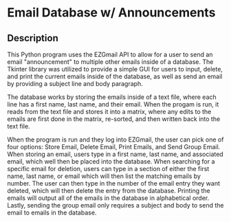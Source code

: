 # Email Database w/ Announcements

<h2>Description</h2>
<p>This Python program uses the EZGmail API to allow for a user to send an email "announcement" to multiple other emails inside of a database. The Tkinter library was utilized to provide a simple GUI for users to input, delete, and print the current emails inside of the database, as well as send an email by providing a subject line and body paragraph.</p>
<p>The database works by storing the emails inside of a text file, where each line has a first name, last name, and their email. When the progam is run, it reads from the text file and stores it into a matrix, where any edits to the emails are first done in the matrix, re-sorted, and then written back into the text file.</p>
<p>When the program is run and they log into EZGmail, the user can pick one of four options: Store Email, Delete Email, Print Emails, and Send Group Email. When storing an email, users type in a first name, last name, and associated email, which well then be placed into the database. When searching for a specific email for deletion, users can type in a section of either the first name, last name, or email which will then list the matching emails by number. The user can then type in the number of the email entry they want deleted, which will then delete the entry from the database. Printing the emails will output all of the emails in the database in alphabetical order. Lastly, sending the group email only requires a subject and body to send the email to emails in the database.</p>
